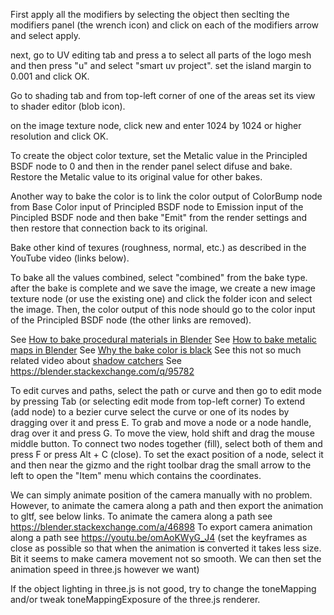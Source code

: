 First apply all the modifiers by selecting the object then seclting the modifiers panel (the wrench icon) and click on each of the modifiers arrow and select apply.

next, go to UV editing tab and press a to select all parts of the logo mesh and then press "u"
and select "smart uv project". set the island margin to 0.001 and click OK.

Go to shading tab and from top-left corner of one of the areas set its view to shader editor (blob icon).

on the image texture node, click new and enter 1024 by 1024 or higher resolution and click OK.

To create the object color texture, set the Metalic value in the Principled BSDF node to 0 and then in the render panel select difuse and bake. Restore the Metalic value to its original value for other bakes.

Another way to bake the color is to link the color output of ColorBump node from Base Color input of Principled BSDF node to Emission input of the Pincipled BSDF node and then bake "Emit" from the render settings and then restore that connection back to its original.

Bake other kind of texures (roughness, normal, etc.) as described in the YouTube video (links below).

To bake all the values combined, select "combined" from the bake type. after the bake is complete and we save the image, we create a new image texture node (or use the existing one)
and click the folder icon and select the image. Then, the color output of this node should go 
to the color input of the Principled BSDF node (the other links are removed).

See [How to bake procedural materials in Blender](https://youtu.be/AioskAgcU2U)
See [How to bake metalic maps in Blender](https://youtu.be/aaRspfc9OBU)
See [Why the bake color is black](https://blender.stackexchange.com/q/95782)
See this not so much related video about [shadow catchers](https://youtu.be/GIGKit1e3u8)
See https://blender.stackexchange.com/q/95782

To edit curves and paths, select the path or curve and then go to edit mode by pressing Tab (or selecting edit mode from top-left corner)
To extend (add node) to a bezier curve select the curve or one of its nodes by dragging over it and press E.
To grab and move a node or a node handle, drag over it and press G.
To move the view, hold shift and drag the mouse middle button.
To connect two nodes together (fill), select both of them and press F or press Alt + C (close).
To set the exact position of a node, select it and then near the gizmo and the right toolbar drag the small arrow to the left to open the "Item" menu which contains the coordinates.

We can simply animate position of the camera manually with no problem. However, to animate the camera along a path and then export the animation to gltf, see below links.
To animate the camera along a path see https://blender.stackexchange.com/a/46898
To export camera animation along a path see https://youtu.be/omAoKWyG_J4
(set the keyframes as close as possible so that when the animation is converted it takes less size. Bit it seems to make camera movement not so smooth. We can then set the animation speed in three.js however we want)

If the object lighting in three.js is not good, try to change the toneMapping and/or tweak toneMappingExposure of the three.js renderer.
